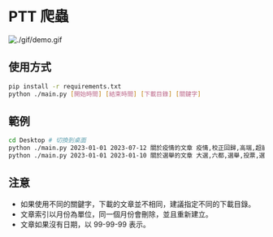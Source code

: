 # PTT 爬蟲

![./gif/demo.gif](./gif/demo.gif)

## 使用方式

```bash
pip install -r requirements.txt
python ./main.py [開始時間] [結束時間] [下載目錄] [關鍵字]
```


## 範例


```bash
cd Desktop # 切換到桌面
python ./main.py 2023-01-01 2023-07-12 關於疫情的文章 疫情,校正回歸,高端,超前部署,新冠,確診
python ./main.py 2023-01-01 2023-01-10 關於選舉的文章 大選,六都,選舉,投票,選票
```

## 注意
- 如果使用不同的關鍵字，下載的文章並不相同，建議指定不同的下載目錄。
- 文章索引以月份為單位，同一個月份會刪除，並且重新建立。
- 文章如果沒有日期，以 99-99-99 表示。
